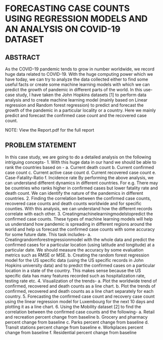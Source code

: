 # FORECASTING CASE COUNTS USING REGRESSION MODELS AND AN ANALYSIS ON COVID-19 DATASET

## ABSTRACT
As the COVID-19 pandemic tends to grow in number worldwide, we record huge data related to COVID-19. With the huge computing power which we have today, we can try to analyze the data collected either to find some useful facts or create some machine learning models with which we can predict the growth of pandemic in different parts of the world. In this use-case study, I have taken the John Hopkins datasets [1] to perform data analysis and to create machine learning model (mainly based on Linear regression and Random forest regression) to predict and forecast the growth of the pandemic in a particular locality or a country. Here we mainly predict and forecast the confirmed case count and the recovered case count.

NOTE: View the Report.pdf for the full report

## PROBLEM STATEMENT
In this case study, we are going to do a detailed analysis on the following intriguing concepts- 1. With this huge data in our hand we should
be able to rank the countries based on -
a. Current death count
b. Current confirmed case count
c. Current active case count
d. Current recovered case count
e. Case-Fatality-Ratio
f. Incidence rate
By performing the above analysis, we can understand different dynamics in different countries. For e.g. There may be countries who ranks higher in confirmed cases but lower fatality rate and death count. We can identify the nature of the pandemics in different countries.
2. Finding the correlation between the confirmed case counts, recovered case counts and death counts worldwide and for specific counties. With this analysis, we can understand how the different records correlate with each other.
3. Creatingmachinelearningmodelstopredict the confirmed case counts. These types of machine learning models will help us understand how pandemic is spreading in different regions around the world and help us forecast the confirmed case counts with
some accuracy for some future date. This task includes-
a. Creatingrandomforestregressionmodel
with the whole data and predict the confirmed cases for a particular location (using latitude and longitude) at a particular date. We should measure the accuracy by some evaluation metrics such as RMSE or MSE.
b. Creating the random forest regression model for the US specific data (using the US specific records in John Hopkins university data) and to predict the confirmed cases on a particular location in a state of the country. This makes sense because the US specific data has many features recorded such as hospitalization rate, testing rate etc.
4. Visualization of the trends-
a. Plot the worldwide trend of confirmed,
recovered and death counts as a line
chart.
b. Plot the trends of confirmed, recovered
and death counts as a line chart
separately for each country.
5. Forecasting the confirmed case count and
recovery case count using the linear regression model for Luxembourg for the next 10 days and plotting it as a line chart.
6. Using the Mobility dataset [2] to find the correlation between the confirmed case counts and the following-
a. Retail and recreation percent change from baseline
b. Grocery and pharmacy percent change from baseline
c. Parks percent change from baseline
d. Transit stations percent change from
baseline
e. Workplaces percent change from
baseline
f. Residential percent change from
baseline
